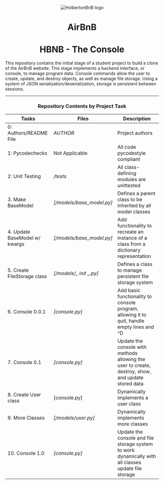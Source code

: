 <p align="center">
  <img src="https://github.com/bdbaraban/AirBnB_clone/blob/master/assets/hbnb_logo.png" alt="HolbertonBnB logo">
</p>

<h1 align="center">AirBnB</h1>

<center> <h1>HBNB - The Console</h1> </center>

This repository contains the initial stage of a student project to build a clone of the AirBnB website. This stage implements a backend interface, or console, to manage program data. Console commands allow the user to create, update, and destroy objects, as well as manage file storage. Using a system of JSON serialization/deserialization, storage is persistent between sessions.

---

<center><h3>Repository Contents by Project Task</h3> </center>

| Tasks | Files | Description |
| ----- | ----- | ------ |
| 0: Authors/README File |*AUTHOR* | Project authors |
| 1: Pycodechecks | Not Applicable | All code pycodestyle compliant |
| 2: Unit Testing | */tests* | All class-defining modules are unittested |
| 3. Make BaseModel | *[/models/base_model.py]* | Defines a parent class to be inherited by all model classes|
| 4. Update BaseModel w/ kwargs | *[/models/base_model.py]* | Add functionality to recreate an instance of a class from a dictionary representation|
| 5. Create FileStorage class | *[/models/_ _init_ _.py]* | Defines a class to manage persistent file storage system|
| 6. Console 0.0.1 | *[console.py]* | Add basic functionality to console program, allowing it to quit, handle empty lines and ^D |
| 7. Console 0.1 | *[console.py]* | Update the console with methods allowing the user to create, destroy, show, and update stored data |
| 8. Create User class | [console.py] | Dynamically implements a user class |
| 9. More Classes | *[/models/user.py]* | Dynamically implements more classes |
| 10. Console 1.0 | *[console.py]* | Update the console and file storage system to work dynamically with all  classes update file storage |
<br>
<br>
